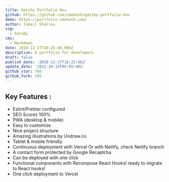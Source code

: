 ```yaml
---
title: Gatsby Portfolio Dev
github: https://github.com/smakosh/gatsby-portfolio-dev
demo: https://portfolio.smakosh.com/
author: Ismail Ghallou
ssg:
  - Gatsby
cms:
  - Markdown
date: 2018-12-27T16:25:46.000Z
description: A portfolio for developers
draft: false
publish_date: '2018-12-27T16:25:46Z'
update_date: '2021-10-14T04:05:40Z'
github_star: 766
github_fork: 195
---
```


## Key Features :

- Eslint/Prettier configured
- SEO Scores 100%
- PWA (desktop & mobile)
- Easy to customize
- Nice project structure
- Amazing illustrations by Undraw.co
- Tablet & mobile friendly
- Continuous deployment with Vercel Or with Netlify, check Netlify branch
- A contact form protected by Google Recaptcha
- Can be deployed with one click
- Functional components with Recompose React Hooks! ready to migrate to React hooks!
- One click deployment to Vercel
